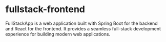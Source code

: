 # fullstack-frontend
FullStackApp is a web application built with Spring Boot for the backend and React for the frontend. It provides a seamless full-stack development experience for building modern web applications.
